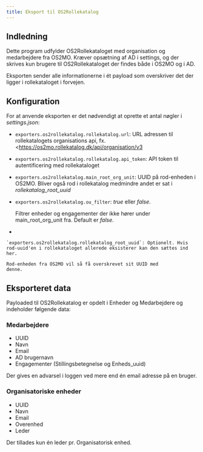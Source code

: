 ```yaml
---
title: Eksport til OS2Rollekatalog
---
```


## Indledning

Dette program udfylder OS2Rollekataloget med organisation og
medarbejdere fra OS2MO. Kræver opsætning af AD i settings, og der
skrives kun brugere til OS2Rollekataloget der findes både i OS2MO og i
AD.

Eksporten sender alle informationerne i ét payload som overskriver det
der ligger i rollekataloget i forvejen.

## Konfiguration

For at anvende eksporten er det nødvendigt at oprette et antal nøgler i
*settings.json*:

-   `exporters.os2rollekatalog.rollekatalog.url`: URL adressen til
    rollekatalogets organisations api, fx.
    <https://os2mo.rollekatalog.dk/api/organisation/v3

-   `exporters.os2rollekatalog.rollekatalog.api_token`: API token til
    autentificering med rollekataloget

-   `exporters.os2rollekatalog.main_root_org_unit`: UUID på
    rod-enheden i OS2MO. Bliver også rod i rollekatalog medmindre
    andet er sat i *rollekatalog_root_uuid*

-   `exporters.os2rollekatalog.ou_filter`: *true* eller *false*.
    
    Filtrer enheder og engagementer der ikke hører under
    main_root_org_unit fra. Default er *false*.

-   

    `exporters.os2rollekatalog.rollekatalog_root_uuid`: Optionelt. Hvis rod-uuid'en i rollekataloget allerede eksisterer kan den sættes ind her.

    Rod-enheden fra OS2MO vil så få overskrevet sit UUID med
    denne.

## Eksporteret data

Payloaded til OS2Rollekatalog er opdelt i Enheder og Medarbejdere og
indeholder følgende data:

### Medarbejdere

-   UUID
-   Navn
-   Email
-   AD brugernavn
-   Engagementer (Stillingsbetegnelse og Enheds_uuid)

Der gives en advarsel i loggen ved mere end én email adresse på en
bruger.

### Organisatoriske enheder

-   UUID
-   Navn
-   Email
-   Overenhed
-   Leder

Der tillades kun én leder pr. Organisatorisk enhed.
